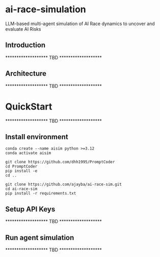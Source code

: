 # ai-race-simulation
LLM-based multi-agent simulation of AI Race dynamics to uncover and evaluate AI Risks

## Introduction
******************* TBD *******************

## Architecture
******************* TBD *******************

# QuickStart
******************* TBD *******************

## Install environment
```
conda create --name aisim python >=3.12
conda activate aisim

git clone https://github.com/dhh1995/PromptCoder
cd PromptCoder
pip install -e
cd ..

git clone https://github.com/ajayba/ai-race-sim.git
cd ai-race-sim
pip install -r requirements.txt
```

## Setup API Keys
******************* TBD *******************

## Run agent simulation
******************* TBD *******************
